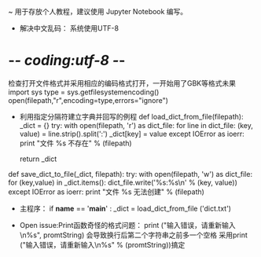 ~ 用于存放个人教程，建议使用 Jupyter Notebook 编写。
* 解决中文乱码：
系统使用UTF-8 
# -*- coding:utf-8 -*-
检查打开文件格式并采用相应的编码格式打开，一开始用了GBK等格式未果
import sys
type = sys.getfilesystemencoding()
open(filepath,"r",encoding=type,errors="ignore")


* 利用指定分隔符建立字典并回写的例程
def load_dict_from_file(filepath):
    _dict = {}
    try:
        with open(filepath, 'r') as dict_file:
            for line in dict_file:
                (key, value) = line.strip().split(':')
                _dict[key] = value
    except IOError as ioerr:
        print "文件 %s 不存在" % (filepath)
    
    return _dict

def save_dict_to_file(_dict, filepath):
    try:
        with open(filepath, 'w') as dict_file:
            for (key,value) in _dict.items():
                dict_file.write('%s:%s\n' % (key, value))
    except IOError as ioerr:
        print "文件 %s 无法创建" % (filepath)

* 主程序：
if __name__ == '__main__' :
    _dict = load_dict_from_file ('dict.txt')


* Open issue:Print函数奇怪的格式问题：
  print ("输入错误，请重新输入\n%s", promtString)  会导致换行后第二个字符串之前多一个空格
  采用print ("输入错误，请重新输入\n%s" % (promtString))搞定